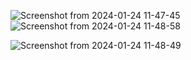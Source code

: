![Screenshot from 2024-01-24 11-47-45](https://github.com/pallavibcwcc/tic-tack-toe/assets/154687352/e6801068-0589-42a4-ae2d-5a6e676efaba)
![Screenshot from 2024-01-24 11-48-58](https://github.com/pallavibcwcc/tic-tack-toe/assets/154687352/d4b69aea-50a0-46b9-a9da-2d274d6cd251)

![Screenshot from 2024-01-24 11-48-49](https://github.com/pallavibcwcc/tic-tack-toe/assets/154687352/e3610e04-4490-4ea6-8def-9f3131686a10)
